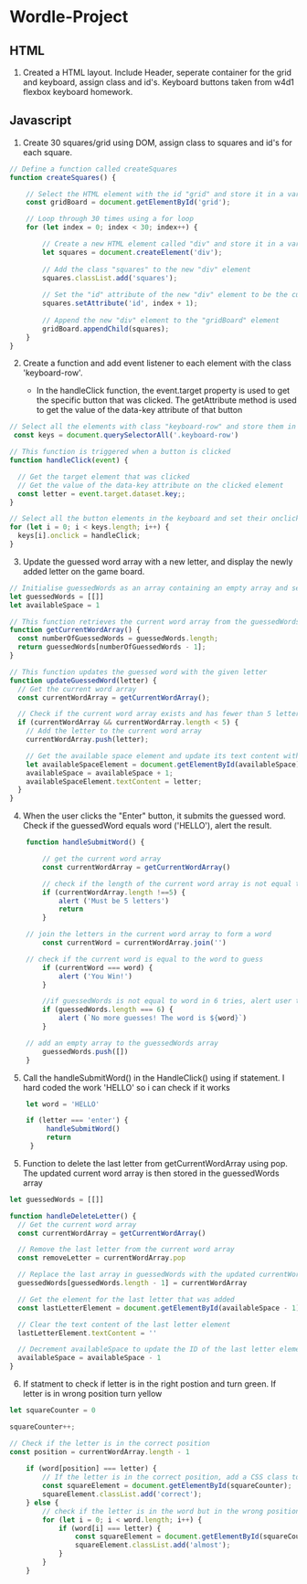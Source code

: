 # Wordle-Project


## HTML

1. Created a HTML layout. Include Header, seperate container for the grid and keyboard, assign class and id's. Keyboard buttons taken from w4d1 flexbox keyboard homework.


## Javascript

1. Create 30 squares/grid using DOM, assign class to squares and id's for each square.
```js
// Define a function called createSquares
function createSquares() {

    // Select the HTML element with the id "grid" and store it in a variable called gridBoard
    const gridBoard = document.getElementById('grid');

    // Loop through 30 times using a for loop
    for (let index = 0; index < 30; index++) {

        // Create a new HTML element called "div" and store it in a variable called squares
        let squares = document.createElement('div');
        
        // Add the class "squares" to the new "div" element
        squares.classList.add('squares');
        
        // Set the "id" attribute of the new "div" element to be the current value of the "index" variable plus 1
        squares.setAttribute('id', index + 1);
        
        // Append the new "div" element to the "gridBoard" element
        gridBoard.appendChild(squares);
    }
}

```
2. Create a function and add event listener to each element with the class 'keyboard-row'.
   
   * In the handleClick function, the event.target property is used to get the specific button that was clicked. The getAttribute method is used to get the value of the data-key attribute of that button
  
```js
// Select all the elements with class "keyboard-row" and store them in the keys variable
 const keys = document.querySelectorAll('.keyboard-row')

// This function is triggered when a button is clicked
function handleClick(event) {

  // Get the target element that was clicked
  // Get the value of the data-key attribute on the clicked element
  const letter = event.target.dataset.key;;
}

// Select all the button elements in the keyboard and set their onclick handler to the handleClick function
for (let i = 0; i < keys.length; i++) {
  keys[i].onclick = handleClick;
}
```

3. Update the guessed word array with a new letter, and display the newly added letter on the game board.

```js
// Initialise guessedWords as an array containing an empty array and set availableSpace to 1
let guessedWords = [[]]
let availableSpace = 1

// This function retrieves the current word array from the guessedWords array
function getCurrentWordArray() {
  const numberOfGuessedWords = guessedWords.length;
  return guessedWords[numberOfGuessedWords - 1];
}

// This function updates the guessed word with the given letter
function updateGuessedWord(letter) {
  // Get the current word array
  const currentWordArray = getCurrentWordArray();

  // Check if the current word array exists and has fewer than 5 letters
  if (currentWordArray && currentWordArray.length < 5) {
    // Add the letter to the current word array
    currentWordArray.push(letter);

    // Get the available space element and update its text content with the letter
    let availableSpaceElement = document.getElementById(availableSpace);
    availableSpace = availableSpace + 1;
    availableSpaceElement.textContent = letter;
  }
}
```

4. When the user clicks the "Enter" button, it submits the guessed word. Check if the guessedWord equals word ('HELLO'), alert the result.
   
```js
    function handleSubmitWord() {

        // get the current word array
        const currentWordArray = getCurrentWordArray()

        // check if the length of the current word array is not equal to 5
        if (currentWordArray.length !==5) {
            alert ('Must be 5 letters')
            return
        }

    // join the letters in the current word array to form a word
        const currentWord = currentWordArray.join('')

    // check if the current word is equal to the word to guess  
        if (currentWord === word) {
            alert ('You Win!')
        }

        //if guessedWords is not equal to word in 6 tries, alert user the correct word
        if (guessedWords.length === 6) {
            alert (`No more guesses! The word is ${word}`)
        }

    // add an empty array to the guessedWords array
        guessedWords.push([])
    }
   ```

5. Call the handleSubmitWord() in the HandleClick() using if statement. I hard coded the work 'HELLO' so i can check if it works

```js
    let word = 'HELLO'

    if (letter === 'enter') {
         handleSubmitWord()
         return
     }
```

5. Function to delete the last letter from getCurrentWordArray using pop. The updated current word array is then stored in the guessedWords array

```js
let guessedWords = [[]]

function handleDeleteLetter() {
  // Get the current word array
  const currentWordArray = getCurrentWordArray()

  // Remove the last letter from the current word array
  const removeLetter = currentWordArray.pop

  // Replace the last array in guessedWords with the updated currentWordArray
  guessedWords[guessedWords.length - 1] = currentWordArray

  // Get the element for the last letter that was added
  const lastLetterElement = document.getElementById(availableSpace - 1)

  // Clear the text content of the last letter element
  lastLetterElement.textContent = ''

  // Decrement availableSpace to update the ID of the last letter element
  availableSpace = availableSpace - 1
}
```

6. If statment to check if letter is in the right postion and turn green. If letter is in wrong position turn yellow

```js
let squareCounter = 0

squareCounter++;

// Check if the letter is in the correct position
const position = currentWordArray.length - 1
                
    if (word[position] === letter) {
        // If the letter is in the correct position, add a CSS class to the square element
        const squareElement = document.getElementById(squareCounter);
        squareElement.classList.add('correct');
    } else {
        // check if the letter is in the word but in the wrong position
        for (let i = 0; i < word.length; i++) {
            if (word[i] === letter) {
                const squareElement = document.getElementById(squareCounter);
                squareElement.classList.add('almost');
            }
        }
    }    
```